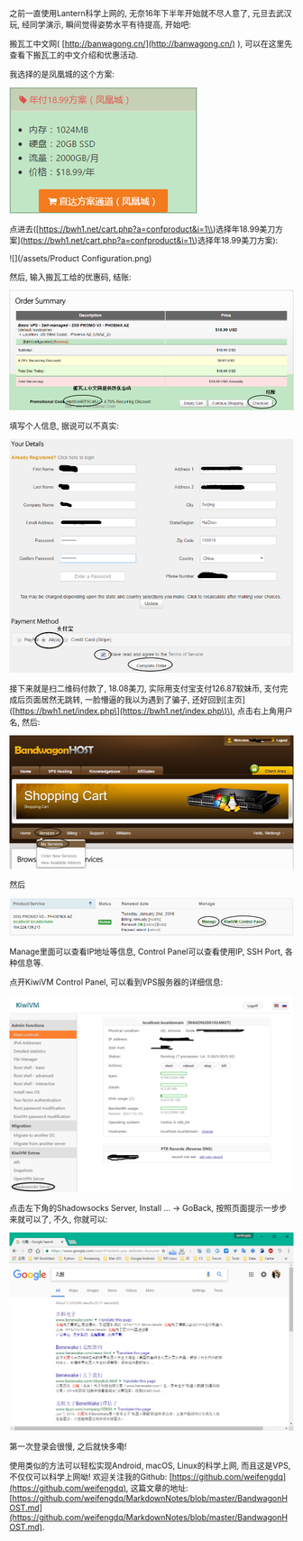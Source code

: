 之前一直使用Lantern科学上网的, 无奈16年下半年开始就不尽人意了, 元旦去武汉玩, 经同学演示, 瞬间觉得姿势水平有待提高, 开始吧:

搬瓦工中文网\( [http://banwagong.cn/](http://banwagong.cn/) \), 可以在这里先查看下搬瓦工的中文介绍和优惠活动.

我选择的是凤凰城的这个方案:

![](/assets/凤凰城方案.png)

点进去\([https://bwh1.net/cart.php?a=confproduct&i=1\\)选择年18.99美刀方案](https://bwh1.net/cart.php?a=confproduct&i=1\)选择年18.99美刀方案\):

![](/assets/Product Configuration.png)

然后, 输入搬瓦工给的优惠码, 结账:

![](/assets/优惠码.png)

填写个人信息, 据说可以不真实:

![](/assets/信息.png)

接下来就是扫二维码付款了, 18.08美刀,  实际用支付宝支付126.87软妹币,  支付完成后页面居然无跳转, 一脸懵逼的我以为遇到了骗子, 还好回到\[主页\]\([https://bwh1.net/index.php\](https://bwh1.net/index.php\)\), 点击右上角用户名, 然后:

![](/assets/services.png)

然后

![](/assets/Product.png)

Manage里面可以查看IP地址等信息, Control Panel可以查看使用IP, SSH Port, 各种信息等.

点开KiwiVM Control Panel, 可以看到VPS服务器的详细信息:

![](/assets/ControlPanel.png)

点击左下角的Shadowsocks Server, Install ... -&gt; GoBack, 按照页面提示一步步来就可以了,  不久, 你就可以:

![](/assets/北醒.png)

第一次登录会很慢, 之后就快多嘞!

使用类似的方法可以轻松实现Android, macOS, Linux的科学上网, 而且这是VPS, 不仅仅可以科学上网呦! 欢迎关注我的Github: [https://github.com/weifengdq](https://github.com/weifengdq), 这篇文章的地址: [https://github.com/weifengdq/MarkdownNotes/blob/master/BandwagonHOST.md](https://github.com/weifengdq/MarkdownNotes/blob/master/BandwagonHOST.md).


